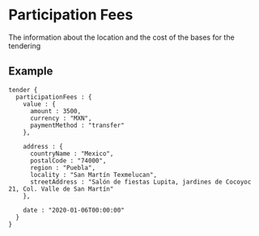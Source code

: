 # Participation Fees
The information about the location and the cost of the bases for the tendering

## Example

```
tender {
  participationFees : {
    value : {
      amount : 3500,
      currency : "MXN",
      paymentMethod : "transfer"
    },

    address : {
      countryName : "Mexico",
      postalCode : "74000",
      region : "Puebla",
      locality : "San Martín Texmelucan",
      streetAddress : "Salón de fiestas Lupita, jardines de Cocoyoc 21, Col. Valle de San Martín"
    },

    date : "2020-01-06T00:00:00"
  }
}
```

